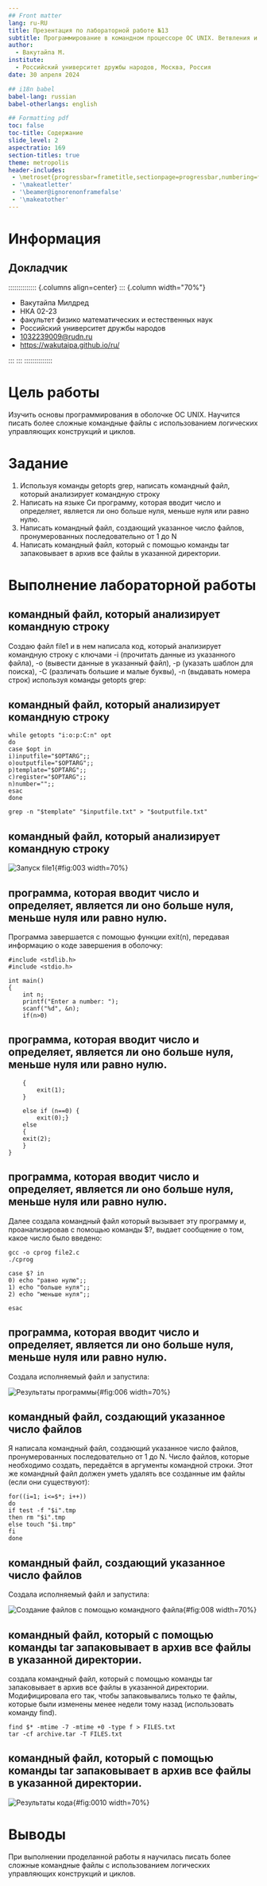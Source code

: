 ```yaml
---
## Front matter
lang: ru-RU
title: Презентация по лабораторной работе №13
subtitle: Программирование в командном процессоре ОС UNIX. Ветвления и циклы
author:
  - Вакутайпа М.
institute:
  - Российский университет дружбы народов, Москва, Россия
date: 30 апреля 2024

## i18n babel
babel-lang: russian
babel-otherlangs: english

## Formatting pdf
toc: false
toc-title: Содержание
slide_level: 2
aspectratio: 169
section-titles: true
theme: metropolis
header-includes:
 - \metroset{progressbar=frametitle,sectionpage=progressbar,numbering=fraction}
 - '\makeatletter'
 - '\beamer@ignorenonframefalse'
 - '\makeatother'
---
```


# Информация

## Докладчик

:::::::::::::: {.columns align=center}
::: {.column width="70%"}

  * Вакутайпа Милдред
  * НКА 02-23
  * факультет физико математических  и естественных наук
  * Российский университет дружбы народов
  * [1032239009@rudn.ru](mailto:1032239009@rudn.ru)
  * <https://wakutaipa.github.io/ru/>

:::
:::
::::::::::::::

# Цель работы

Изучить основы программирования в оболочке ОС UNIX. Научится писать более сложные командные файлы с использованием логических управляющих конструкций и циклов.

# Задание

1. Используя команды getopts grep, написать командный файл, который анализирует командную строку 
2. Написать на языке Си программу, которая вводит число и определяет, является ли оно больше нуля, меньше нуля или равно нулю.
3. Написать командный файл, создающий указанное число файлов, пронумерованных последовательно от 1 до N
4. Написать командный файл, который с помощью команды tar запаковывает в архив все файлы в указанной директории.

# Выполнение лабораторной работы

## командный файл, который анализирует командную строку 

Создаю файл file1 и в нем написала код, который анализирует командную строку с ключами -i (прочитать данные из указанного файла), -o (вывести данные в указанный файл), -p (указать шаблон для поиска), -C (различать большие и малые буквы), -n (выдавать номера строк) используя команды getopts grep:

## командный файл, который анализирует командную строку 

```
while getopts "i:o:p:C:n" opt
do
case $opt in
i)inputfile="$OPTARG";;
o)outputfile="$OPTARG";;
p)template="$OPTARG";;
c)register="$OPTARG";;
n)number="";;
esac
done

grep -n "$template" "$inputfile.txt" > "$outputfile.txt"

```

## командный файл, который анализирует командную строку 

![Запуск file1](image/3.PNG){#fig:003 width=70%}

## программa, которая вводит число и определяет, является ли оно больше нуля, меньше нуля или равно нулю.

Программа завершается с помощью функции exit(n), передавая информацию о коде завершения в оболочку:

```
#include <stdlib.h>
#include <stdio.h>

int main()
{
	int n;
	printf("Enter a number: ");
	scanf("%d", &n);
	if(n>0)
```

## программa, которая вводит число и определяет, является ли оно больше нуля, меньше нуля или равно нулю.
	
```	
	{
		exit(1);
	}	
	
	else if (n==0) {
		exit(0);}
	else
	{
	exit(2);
	}
}
```

## программa, которая вводит число и определяет, является ли оно больше нуля, меньше нуля или равно нулю.

Далее создала командный файл который вызывает эту программу и, проанализировав с помощью команды $?, выдает сообщение о том, какое число было введено:

```
gcc -o cprog file2.c
./cprog

case $? in
0) echo "равно нулю";;
1) echo "больше нуля";;
2) echo "меньше нуля";;

esac
```

## программa, которая вводит число и определяет, является ли оно больше нуля, меньше нуля или равно нулю.

Создала исполняемый файл и запустила:

![Результаты программы](image/6.PNG){#fig:006 width=70%}

## командный файл, создающий указанное число файлов

Я написала командный файл, создающий указанное число файлов, пронумерованных последовательно от 1 до N. Число файлов, которые необходимо создать, передаётся в аргументы командной строки. Этот же командный файл должен уметь удалять все созданные им файлы (если они существуют):

```
for((i=1; i<=$*; i++))
do
if test -f "$i".tmp
then rm "$i".tmp
else touch "$i.tmp"
fi
done
```

## командный файл, создающий указанное число файлов

Создала исполняемый файл и запустила:

![Создание файлов с помощью командного файла](image/8.PNG){#fig:008 width=70%}

## командный файл, который с помощью команды tar запаковывает в архив все файлы в указанной директории.

создала командный файл, который с помощью команды tar запаковывает в архив все файлы в указанной директории. Модифицировала его так, чтобы запаковывались только те файлы, которые были изменены менее недели тому назад (использовать
команду find).

```
find $* -mtime -7 -mtime +0 -type f > FILES.txt
tar -cf archive.tar -T FILES.txt
```

## командный файл, который с помощью команды tar запаковывает в архив все файлы в указанной директории.

![Результаты кода](image/10.PNG){#fig:0010 width=70%}


# Выводы

При выполнении проделанной работы я научилась писать более сложные командные файлы с использованием логических управляющих конструкций и циклов.
